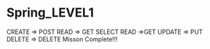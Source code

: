 # Spring_LEVEL1
CREATE => POST
READ => GET
SELECT READ =>GET
UPDATE => PUT
DELETE => DELETE
Misson Complete!!!
